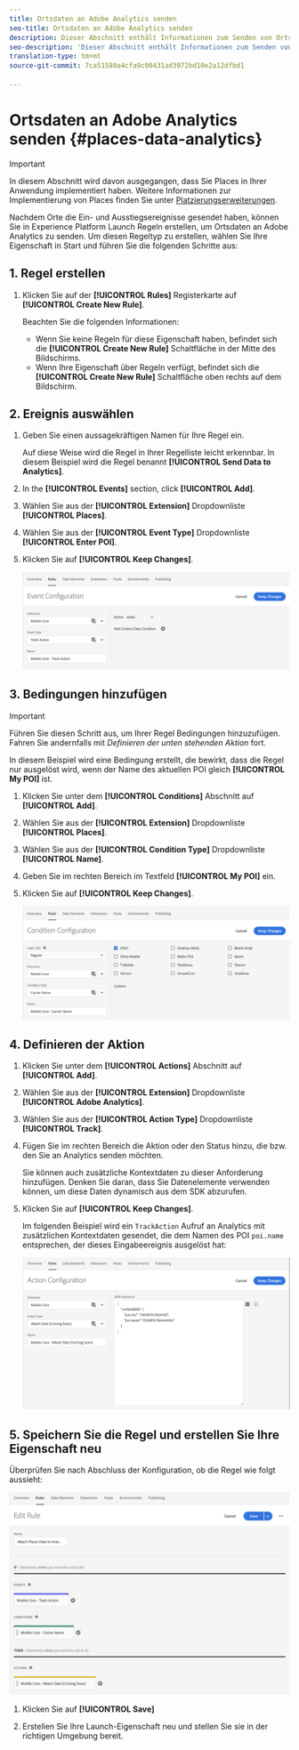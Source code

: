 ```yaml
---
title: Ortsdaten an Adobe Analytics senden
seo-title: Ortsdaten an Adobe Analytics senden
description: Dieser Abschnitt enthält Informationen zum Senden von Ortsdaten an Analytics.
seo-description: 'Dieser Abschnitt enthält Informationen zum Senden von Ortsdaten an Analytics. '
translation-type: tm+mt
source-git-commit: 7ca51580a4cfa9c00431ad3972bd10e2a12dfbd1

---
```



# Ortsdaten an Adobe Analytics senden {#places-data-analytics}


>[!IMPORTANT]
>
>In diesem Abschnitt wird davon ausgegangen, dass Sie Places in Ihrer Anwendung implementiert haben. Weitere Informationen zur Implementierung von Places finden Sie unter [Platzierungserweiterungen](/help/places-ext-aep-sdks/places-extension/places-extension.md).

Nachdem Orte die Ein- und Ausstiegsereignisse gesendet haben, können Sie in Experience Platform Launch Regeln erstellen, um Ortsdaten an Adobe Analytics zu senden. Um diesen Regeltyp zu erstellen, wählen Sie Ihre Eigenschaft in Start und führen Sie die folgenden Schritte aus:

## 1. Regel erstellen

1. Klicken Sie auf der **[!UICONTROL Rules]** Registerkarte auf **[!UICONTROL Create New Rule]**.

   Beachten Sie die folgenden Informationen:

   * Wenn Sie keine Regeln für diese Eigenschaft haben, befindet sich die **[!UICONTROL Create New Rule]** Schaltfläche in der Mitte des Bildschirms.
   * Wenn Ihre Eigenschaft über Regeln verfügt, befindet sich die **[!UICONTROL Create New Rule]** Schaltfläche oben rechts auf dem Bildschirm.

## 2. Ereignis auswählen

1. Geben Sie einen aussagekräftigen Namen für Ihre Regel ein.

   Auf diese Weise wird die Regel in Ihrer Regelliste leicht erkennbar. In diesem Beispiel wird die Regel benannt **[!UICONTROL Send Data to Analytics]**.

2. In the **[!UICONTROL Events]** section, click **[!UICONTROL Add]**.

3. Wählen Sie aus der **[!UICONTROL Extension]** Dropdownliste **[!UICONTROL Places]**.

4. Wählen Sie aus der **[!UICONTROL Event Type]** Dropdownliste **[!UICONTROL Enter POI]**.

5. Klicken Sie auf **[!UICONTROL Keep Changes]**.

   !["Ereignis auswählen"](/help/assets/ad-setEvent_use-analytics-data.png)


## 3. Bedingungen hinzufügen

>[!IMPORTANT]
>
>Führen Sie diesen Schritt aus, um Ihrer Regel Bedingungen hinzuzufügen. Fahren Sie andernfalls mit *Definieren der unten stehenden Aktion* fort.

In diesem Beispiel wird eine Bedingung erstellt, die bewirkt, dass die Regel nur ausgelöst wird, wenn der Name des aktuellen POI gleich **[!UICONTROL My POI]** ist.

1. Klicken Sie unter dem **[!UICONTROL Conditions]** Abschnitt auf **[!UICONTROL Add]**.

2. Wählen Sie aus der **[!UICONTROL Extension]** Dropdownliste **[!UICONTROL Places]**.

3. Wählen Sie aus der **[!UICONTROL Condition Type]** Dropdownliste **[!UICONTROL Name]**.

4. Geben Sie im rechten Bereich im Textfeld **[!UICONTROL My POI]** ein.

5. Klicken Sie auf **[!UICONTROL Keep Changes]**.

   !["Bedingung festlegen"](/help/assets/ad-setCondition_use-analytics-data.png)


## 4. Definieren der Aktion

1. Klicken Sie unter dem **[!UICONTROL Actions]** Abschnitt auf **[!UICONTROL Add]**.

2. Wählen Sie aus der **[!UICONTROL Extension]** Dropdownliste **[!UICONTROL Adobe Analytics]**.

3. Wählen Sie aus der **[!UICONTROL Action Type]** Dropdownliste **[!UICONTROL Track]**.

4. Fügen Sie im rechten Bereich die Aktion oder den Status hinzu, die bzw. den Sie an Analytics senden möchten.

   Sie können auch zusätzliche Kontextdaten zu dieser Anforderung hinzufügen. Denken Sie daran, dass Sie Datenelemente verwenden können, um diese Daten dynamisch aus dem SDK abzurufen.

5. Klicken Sie auf **[!UICONTROL Keep Changes]**.

   Im folgenden Beispiel wird ein `TrackAction` Aufruf an Analytics mit zusätzlichen Kontextdaten gesendet, die dem Namen des POI `poi.name` entsprechen, der dieses Eingabeereignis ausgelöst hat:

   !["Aktion festlegen"](/help/assets/ad-setAction_use-analytics-data.png)

## 5. Speichern Sie die Regel und erstellen Sie Ihre Eigenschaft neu

Überprüfen Sie nach Abschluss der Konfiguration, ob die Regel wie folgt aussieht:

!["rule is created"](/help/assets/ad-ruleComplete_use-analytics-data.png)

1. Klicken Sie auf **[!UICONTROL Save]**

2. Erstellen Sie Ihre Launch-Eigenschaft neu und stellen Sie sie in der richtigen Umgebung bereit.

